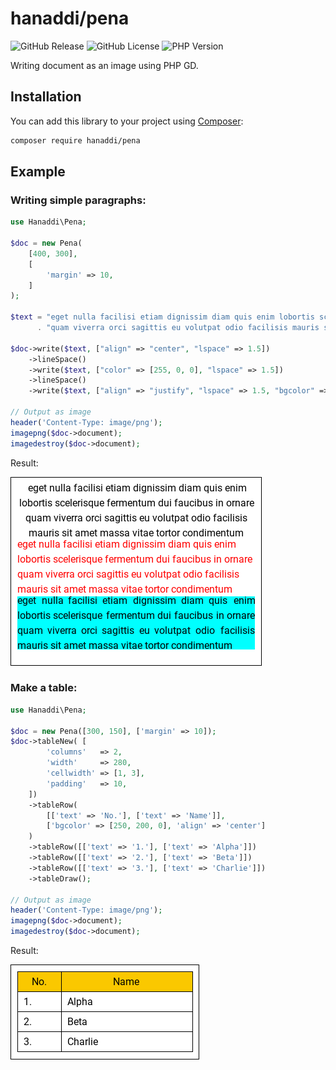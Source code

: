 # hanaddi/pena

![GitHub Release](https://img.shields.io/github/v/release/hanaddi/pena?include_prereleases&display_name=tag)
![GitHub License](https://img.shields.io/github/license/hanaddi/pena)
![PHP Version](https://img.shields.io/packagist/dependency-v/hanaddi/pena/php)


Writing document as an image using PHP GD.


## Installation

You can add this library to your project using [Composer](https://getcomposer.org/):

```bash
composer require hanaddi/pena
```

## Example

### Writing simple paragraphs\:

```php
use Hanaddi\Pena;

$doc = new Pena(
    [400, 300],
    [
        'margin' => 10,
    ]
);

$text = "eget nulla facilisi etiam dignissim diam quis enim lobortis scelerisque fermentum dui faucibus in ornare "
      . "quam viverra orci sagittis eu volutpat odio facilisis mauris sit amet massa vitae tortor condimentum";

$doc->write($text, ["align" => "center", "lspace" => 1.5])
    ->lineSpace()
    ->write($text, ["color" => [255, 0, 0], "lspace" => 1.5])
    ->lineSpace()
    ->write($text, ["align" => "justify", "lspace" => 1.5, "bgcolor" => [0, 255, 255]]);

// Output as image
header('Content-Type: image/png');
imagepng($doc->document);
imagedestroy($doc->document);
```

Result\:

<p align="left">
    <img alt="Example table" width="400" src="https://raw.githubusercontent.com/hanaddi/pena/main/examples/images/paragraph-sample.png" style="border: 1px solid black">
</p>

### Make a table\:

```php
use Hanaddi\Pena;

$doc = new Pena([300, 150], ['margin' => 10]);
$doc->tableNew( [
        'columns'   => 2,
        'width'     => 280,
        'cellwidth' => [1, 3],
        'padding'   => 10,
    ])
    ->tableRow(
        [['text' => 'No.'], ['text' => 'Name']],
        ['bgcolor' => [250, 200, 0], 'align' => 'center']
    )
    ->tableRow([['text' => '1.'], ['text' => 'Alpha']])
    ->tableRow([['text' => '2.'], ['text' => 'Beta']])
    ->tableRow([['text' => '3.'], ['text' => 'Charlie']])
    ->tableDraw();

// Output as image
header('Content-Type: image/png');
imagepng($doc->document);
imagedestroy($doc->document);
```

Result\:

<p align="left">
    <img alt="Example table" width="300" src="https://raw.githubusercontent.com/hanaddi/pena/main/examples/images/table-simple.png" style="border: 1px solid black">
</p>